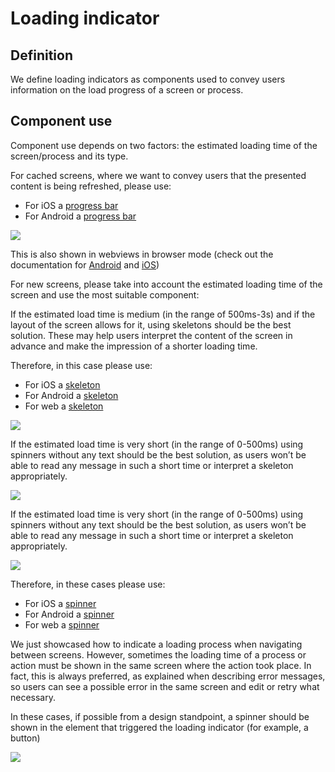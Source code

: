 # Loading indicator

## Definition

We define loading indicators as components used to convey users information on the load progress of a screen or process.

## Component use

Component use depends on two factors: the estimated loading time of the screen/process and its type.

For cached screens, where we want to convey users that the presented content is being refreshed, please use:

* For iOS a [progress bar](../components/ios/progress-bar.md)
* For Android a [progress bar](../components/android/progress-bar.md)

![](../img/progress-bar.jpg)

This is also shown in webviews in browser mode \(check out the documentation for [Android](../../webviews/android/browser.md) and [iOS](../../webviews/ios/browser.md)\)

For new screens, please take into account the estimated loading time of the screen and use the most suitable component:

If the estimated load time is medium \(in the range of 500ms-3s\) and if the layout of the screen allows for it, using skeletons should be the best solution. These may help users interpret the content of the screen in advance and make the impression of a shorter loading time.

Therefore, in this case please use:

* For iOS a [skeleton](../components/ios/skeleton.md)
* For Android a [skeleton](../components/android/skeleton.md)
* For web a [skeleton](../components/web/skeleton.md)

![](../img/skeleton.jpg)

If the estimated load time is very short \(in the range of 0-500ms\) using spinners without any text should be the best solution, as users won’t be able to read any message in such a short time or interpret a skeleton appropriately.

![](../img/spinner-no-text.jpg)

If the estimated load time is very short \(in the range of 0-500ms\) using spinners without any text should be the best solution, as users won’t be able to read any message in such a short time or interpret a skeleton appropriately.

![](../img/spinner-text.jpg)

Therefore, in these cases please use:

* For iOS a [spinner](../components/ios/spinner.md)
* For Android a [spinner](../components/android/spinner.md)
* For web a [spinner](../components/web/spinner.md)

We just showcased how to indicate a loading process when navigating between screens. However, sometimes the loading time of a process or action must be shown in the same screen where the action took place. In fact, this is always preferred, as explained when describing error messages, so users can see a possible error in the same screen and edit or retry what necessary.

In these cases, if possible from a design standpoint, a spinner should be shown in the element that triggered the loading indicator \(for example, a button\)

![](../img/loading-button.jpg)



